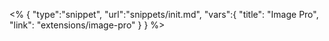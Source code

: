 <% {
	"type":"snippet", "url":"snippets/init.md", "vars":{
		"title": "Image Pro",
		"link": "extensions\/image-pro"
	}
} %>